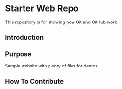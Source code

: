 # Starter Web Repo
This repository is for showing how Git and GitHub work

## Introduction

## Purpose
Sample website with plenty of files for demos

## How To Contribute